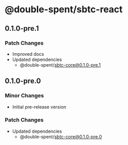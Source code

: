 # @double-spent/sbtc-react

## 0.1.0-pre.1

### Patch Changes

- Improved docs
- Updated dependencies
  - @double-spent/sbtc-core@0.1.0-pre.1

## 0.1.0-pre.0

### Minor Changes

- Initial pre-release version

### Patch Changes

- Updated dependencies
  - @double-spent/sbtc-core@0.1.0-pre.0
